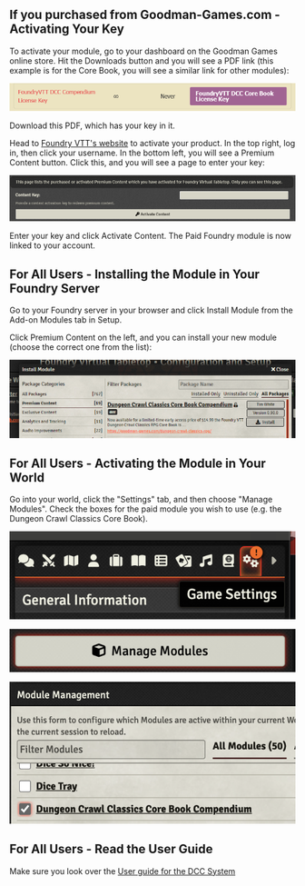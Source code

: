 ## If you purchased from Goodman-Games.com - Activating Your Key
To activate your module, go to your dashboard on the Goodman Games online store. Hit the Downloads button and you will see a PDF link (this example is for the Core Book, you will see a similar link for other modules):

![Goodman Games Downloads Page](images/goodman-games-downloads.jpg)

Download this PDF, which has your key in it.

Head to [Foundry VTT's website](https://www.foundryvtt.com) to activate your product. In the top right, log in, then click your username. In the bottom left, you will see a Premium Content button. Click this, and you will see a page to enter your key:

![Foundry VTT Premium Content Page](images/foundry-premium-content.jpg)

Enter your key and click Activate Content. The Paid Foundry module is now linked to your account.

## For All Users - Installing the Module in Your Foundry Server
Go to your Foundry server in your browser and click Install Module from the Add-on Modules tab in Setup.

Click Premium Content on the left, and you can install your new module (choose the correct one from the list):

![Foundry VTT Install Module Page](images/foundry-install-module.jpg)

## For All Users - Activating the Module in Your World
Go into your world, click the "Settings" tab, and then choose "Manage Modules". Check the boxes for the paid module you wish to use (e.g. the Dungeon Crawl Classics Core Book).

![Manage Modules Settings](images/manage-modules-1.png)

![Module Selection](images/manage-modules-2.png)

![DCC Core Book Module](images/manage-modules-3.png)


## For All Users - Read the User Guide
Make sure you look over the [User guide for the DCC System](https://foundryvtt-dungeon-crawl-classics-user-guide.readthedocs.io/)

